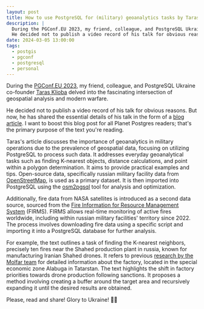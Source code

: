 ```yaml
---
layout: post
title: How to use PostgreSQL for (military) geoanalytics tasks by Taras Klioba
description: |
  During the PGConf.EU 2023, my friend, colleague, and PostgreSQL Ukraine co-founder Taras Klioba delved into the fascinating intersection of geospatial analysis and modern warfare.
  He decided not to publish a video record of his talk for obvious reasons. But now, he has shared the essential details of his talk in the form of a blog article. I want to boost this blog post for all Planet Postgres readers; that's the primary purpose of the text you're reading.
date: 2024-03-05 13:00:00
tags:
  - postgis
  - pgconf
  - postgresql
  - personal
---
```


During the [PGConf.EU 2023](https://www.postgresql.eu/events/pgconfeu2023/schedule/session/4605-from-map-to-reality-using-postgis-in-warfare/), my friend, colleague, and PostgreSQL Ukraine co-founder [Taras Klioba](https://www.linkedin.com/in/kloba/) delved into the fascinating intersection of geospatial analysis and modern warfare.

He decided not to publish a video record of his talk for obvious reasons. But now, he has shared the essential details of his talk in the form of a [blog article](https://klioba.com/how-to-use-postgresql-for-military-geoanalytics-tasks).
I want to boost this blog post for all Planet Postgres readers; that's the primary purpose of the text you're reading.

Taras's article discusses the importance of geoanalytics in military operations due to the prevalence of geospatial data, focusing on utilizing PostgreSQL to process such data.
It addresses everyday geoanalytical tasks such as finding K-nearest objects, distance calculations, and point within a polygon determination.
It aims to provide practical examples and tips. Open-source data, specifically russian military facility data from [OpenStreetMap](https://www.openstreetmap.org/), is used as a primary dataset.
It is then imported into PostgreSQL using the [osm2pgsql](https://osm2pgsql.org/) tool for analysis and optimization.

Additionally, fire data from NASA satellites is introduced as a second data source, sourced from the [Fire Information for Resource Management System](https://www.earthdata.nasa.gov/learn/find-data/near-real-time/firms/vj114imgtdlnrt) (FIRMS).
FIRMS allows real-time monitoring of active fires worldwide, including within russian military facilities' territory since 2022.
The process involves downloading fire data using a specific script and importing it into a PostgreSQL database for further analysis.

For example, the text outlines a task of finding the K-nearest neighbors, precisely ten fires near the Shahed production plant in russia, known for manufacturing Iranian Shahed drones.
It refers to previous [research by the Molfar team](https://molfar.com/blog/alabuga-deanon) for detailed information about the factory, located in the special economic zone Alabuga in Tatarstan.
The text highlights the shift in factory priorities towards drone production following sanctions.
It proposes a method involving creating a buffer around the target area and recursively expanding it until the desired results are obtained.

Please, read and share!
Glory to Ukraine! 💙💛
